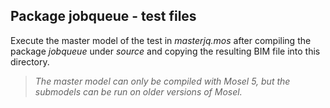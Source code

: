 ## Package jobqueue - test files

Execute the master model of the test in *masterjq.mos* after compiling the package *jobqueue* under *source* and copying the resulting BIM file into this directory.

> *The master model can only be compiled with Mosel 5, but the submodels can be run on older versions of Mosel.*
 
